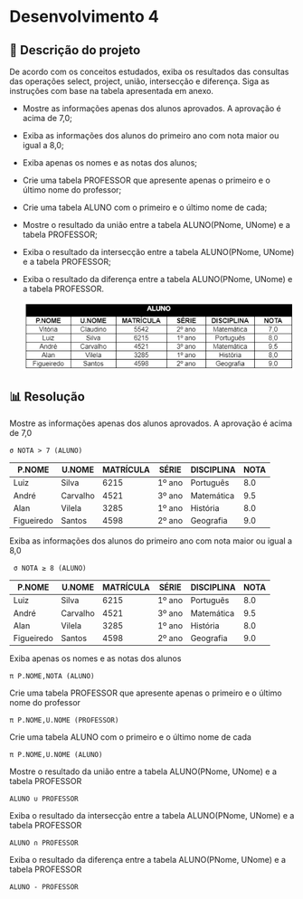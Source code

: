 # Desenvolvimento 4

## 📝 Descrição do projeto

De acordo com os conceitos estudados, exiba os resultados das consultas das operações select, project, união, intersecção e diferença. Siga as instruções com base na tabela apresentada em anexo.

- Mostre as informações apenas dos alunos aprovados. A aprovação é acima de 7,0;
- Exiba as informações dos alunos do primeiro ano com nota maior ou igual a 8,0;
- Exiba apenas os nomes e as notas dos alunos;
- Crie uma tabela PROFESSOR que apresente apenas o primeiro e o último nome do professor;
- Crie uma tabela ALUNO com o primeiro e o último nome de cada;
- Mostre o resultado da união entre a tabela ALUNO(PNome, UNome) e a tabela PROFESSOR;
- Exiba o resultado da intersecção entre a tabela ALUNO(PNome, UNome) e a tabela PROFESSOR;
- Exiba o resultado da diferença entre a tabela ALUNO(PNome, UNome) e a tabela PROFESSOR.

    <img src="../img/Imagem01_Atividade04_BancoDeDadosI.png" alt="">

## 📊 Resolução
Mostre as informações apenas dos alunos aprovados. A aprovação é acima de 7,0
```
σ NOTA > 7 (ALUNO)
```
|P.NOME|U.NOME|MATRÍCULA|SÉRIE|DISCIPLINA|NOTA
|---|---|---|---|---|---|
|Luiz| Silva| 6215| 1º ano| Português| 8.0 |
| André| Carvalho | 4521 | 3º ano | Matemática | 9.5 |
| Alan | Vilela | 3285 | 1º ano	| História | 8.0 |
| Figueiredo | Santos | 4598 | 2º ano | Geografia | 9.0 |

Exiba as informações dos alunos do primeiro ano com nota maior ou igual a 8,0
```
 σ NOTA ≥ 8 (ALUNO)
```
|P.NOME|U.NOME|MATRÍCULA|SÉRIE|DISCIPLINA|NOTA
|---|---|---|---|---|---|
|Luiz| Silva| 6215| 1º ano| Português| 8.0 |
| André| Carvalho | 4521 | 3º ano | Matemática | 9.5 |
| Alan | Vilela | 3285 | 1º ano	| História | 8.0 |
| Figueiredo | Santos | 4598 | 2º ano | Geografia | 9.0 |

Exiba apenas os nomes e as notas dos alunos
```
π P.NOME,NOTA (ALUNO)
```
Crie uma tabela PROFESSOR que apresente apenas o primeiro e o último nome do professor
```
π P.NOME,U.NOME (PROFESSOR)
```
Crie uma tabela ALUNO com o primeiro e o último nome de cada
```
π P.NOME,U.NOME (ALUNO)
```
Mostre o resultado da união entre a tabela ALUNO(PNome, UNome) e a tabela PROFESSOR
```
ALUNO ∪ PROFESSOR
```
Exiba o resultado da intersecção entre a tabela ALUNO(PNome, UNome) e a tabela PROFESSOR
```
ALUNO ∩ PROFESSOR
```
Exiba o resultado da diferença entre a tabela ALUNO(PNome, UNome) e a tabela PROFESSOR
```
ALUNO - PROFESSOR
```



